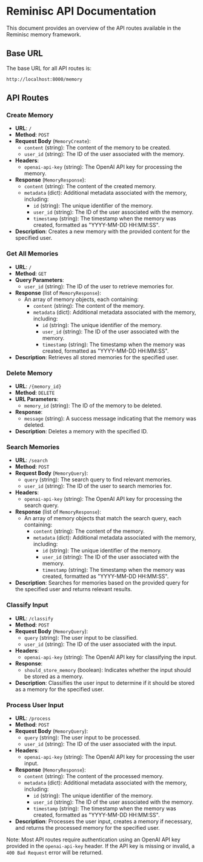 # Reminisc API Documentation

This document provides an overview of the API routes available in the Reminisc memory framework.

## Base URL

The base URL for all API routes is:

```
http://localhost:8000/memory
```

## API Routes

### Create Memory

- **URL**: `/`
- **Method**: `POST`
- **Request Body** (`MemoryCreate`):
  - `content` (string): The content of the memory to be created.
  - `user_id` (string): The ID of the user associated with the memory.
- **Headers**:
  - `openai-api-key` (string): The OpenAI API key for processing the memory.
- **Response** (`MemoryResponse`):
  - `content` (string): The content of the created memory.
  - `metadata` (dict): Additional metadata associated with the memory, including:
    - `id` (string): The unique identifier of the memory.
    - `user_id` (string): The ID of the user associated with the memory.
    - `timestamp` (string): The timestamp when the memory was created, formatted as "YYYY-MM-DD HH:MM:SS".
- **Description**: Creates a new memory with the provided content for the specified user.

### Get All Memories

- **URL**: `/`
- **Method**: `GET`
- **Query Parameters**:
  - `user_id` (string): The ID of the user to retrieve memories for.
- **Response** (list of `MemoryResponse`):
  - An array of memory objects, each containing:
    - `content` (string): The content of the memory.
    - `metadata` (dict): Additional metadata associated with the memory, including:
      - `id` (string): The unique identifier of the memory.
      - `user_id` (string): The ID of the user associated with the memory.
      - `timestamp` (string): The timestamp when the memory was created, formatted as "YYYY-MM-DD HH:MM:SS".
- **Description**: Retrieves all stored memories for the specified user.

### Delete Memory

- **URL**: `/{memory_id}`
- **Method**: `DELETE`
- **URL Parameters**:
  - `memory_id` (string): The ID of the memory to be deleted.
- **Response**:
  - `message` (string): A success message indicating that the memory was deleted.
- **Description**: Deletes a memory with the specified ID.

### Search Memories

- **URL**: `/search`
- **Method**: `POST`
- **Request Body** (`MemoryQuery`):
  - `query` (string): The search query to find relevant memories.
  - `user_id` (string): The ID of the user to search memories for.
- **Headers**:
  - `openai-api-key` (string): The OpenAI API key for processing the search query.
- **Response** (list of `MemoryResponse`):
  - An array of memory objects that match the search query, each containing:
    - `content` (string): The content of the memory.
    - `metadata` (dict): Additional metadata associated with the memory, including:
      - `id` (string): The unique identifier of the memory.
      - `user_id` (string): The ID of the user associated with the memory.
      - `timestamp` (string): The timestamp when the memory was created, formatted as "YYYY-MM-DD HH:MM:SS".
- **Description**: Searches for memories based on the provided query for the specified user and returns relevant results.

### Classify Input

- **URL**: `/classify`
- **Method**: `POST`
- **Request Body** (`MemoryQuery`):
  - `query` (string): The user input to be classified.
  - `user_id` (string): The ID of the user associated with the input.
- **Headers**:
  - `openai-api-key` (string): The OpenAI API key for classifying the input.
- **Response**:
  - `should_store_memory` (boolean): Indicates whether the input should be stored as a memory.
- **Description**: Classifies the user input to determine if it should be stored as a memory for the specified user.

### Process User Input

- **URL**: `/process`
- **Method**: `POST`
- **Request Body** (`MemoryQuery`):
  - `query` (string): The user input to be processed.
  - `user_id` (string): The ID of the user associated with the input.
- **Headers**:
  - `openai-api-key` (string): The OpenAI API key for processing the user input.
- **Response** (`MemoryResponse`):
  - `content` (string): The content of the processed memory.
  - `metadata` (dict): Additional metadata associated with the memory, including:
    - `id` (string): The unique identifier of the memory.
    - `user_id` (string): The ID of the user associated with the memory.
    - `timestamp` (string): The timestamp when the memory was created, formatted as "YYYY-MM-DD HH:MM:SS".
- **Description**: Processes the user input, creates a memory if necessary, and returns the processed memory for the specified user.

Note: Most API routes require authentication using an OpenAI API key provided in the `openai-api-key` header. If the API key is missing or invalid, a `400 Bad Request` error will be returned.
